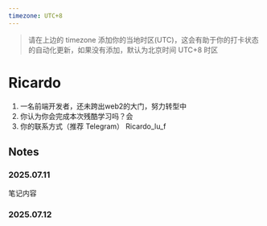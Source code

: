 ```yaml
---
timezone: UTC+8
---
```


> 请在上边的 timezone 添加你的当地时区(UTC)，这会有助于你的打卡状态的自动化更新，如果没有添加，默认为北京时间 UTC+8 时区


# Ricardo

1. 一名前端开发者，还未跨出web2的大门，努力转型中
2. 你认为你会完成本次残酷学习吗？会
3. 你的联系方式（推荐 Telegram） Ricardo_lu_f

## Notes

<!-- Content_START -->

### 2025.07.11

笔记内容

### 2025.07.12

<!-- Content_END -->
